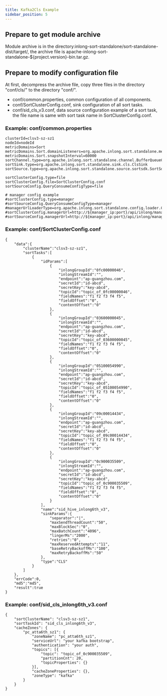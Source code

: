 ```yaml
---
title: Kafka2Cls Example
sidebar_position: 5
---
```


## Prepare to get module archive
Module archive is in the directory:inlong-sort-standalone/sort-standalone-dist/target/, the archive file is apache-inlong-sort-standalone-${project.version}-bin.tar.gz.

## Prepare to modify configuration file
At first, decompress the archive file, copy three files in the directory "conf/cls/" to the directory "conf/".

- conf/common.properties, common configuration of all components.
- conf/SortClusterConfig.conf, sink configuration of all sort tasks.
- conf/sid_cls_v3.conf, data source configuration example of a sort task, the file name is same with sort task name in SortClusterConfig.conf.

### Example: conf/common.properties
```
clusterId=clsv3-sz-sz1
nodeId=nodeId
metricDomains=Sort
metricDomains.Sort.domainListeners=org.apache.inlong.sort.standalone.metrics.prometheus.PrometheusMetricListener
metricDomains.Sort.snapshotInterval=60000
sortChannel.type=org.apache.inlong.sort.standalone.channel.BufferQueueChannel
sortSink.type=org.apache.inlong.sort.standalone.sink.cls.ClsSink
sortSource.type=org.apache.inlong.sort.standalone.source.sortsdk.SortSdkSource

sortClusterConfig.type=file
sortClusterConfig.file=SortClusterConfig.conf
sortSourceConfig.QueryConsumeConfigType=file

# manager config example
#sortClusterConfig.type=manager
#sortSourceConfig.QueryConsumeConfigType=manager
#managerUrlLoaderType=org.apache.inlong.sort.standalone.config.loader.CommonPropertiesManagerUrlLoader
#sortClusterConfig.managerUrl=http://${manager_ip:port}/api/inlong/manager/openapi/sort/getClusterConfig
#sortSourceConfig.managerUrl=http://${manager_ip:port}/api/inlong/manager/openapi/sort/getSortSource

```

### Example: conf/SortClusterConfig.conf
```
{
	"data":{
		"clusterName":"clsv3-sz-sz1",
		"sortTasks":[
			{
				"idParams":[
					{
						"inlongGroupId":"0fc00000046",
						"inlongStreamId":"",
						"endpoint":"ap-guangzhou.com",
						"secretId":"id-abcd",
						"secretKey":"key-abcd",
						"topicId":"topic_of_0fc00000046",
						"fieldNames":"f1 f2 f3 f4 f5",
						"fieldOffset":"0",
						"contentOffset":"0"
					},
					{
						"inlongGroupId":"03600000045",
						"inlongStreamId":"",
						"endpoint":"ap-guangzhou.com",
						"secretId":"id-abcd",
						"secretKey":"key-abcd",
						"topicId":"topic_of_03600000045",
						"fieldNames":"f1 f2 f3 f4 f5",
						"fieldOffset":"0",
						"contentOffset":"0"
					},
					{
						"inlongGroupId":"05100054990",
						"inlongStreamId":"",
						"endpoint":"ap-guangzhou.com",
						"secretId":"id-abcd",
						"secretKey":"key-abcd",
						"topicId":"topic_of_05100054990",
						"fieldNames":"f1 f2 f3 f4 f5",
						"fieldOffset":"0",
						"contentOffset":"0"
					},
					{
						"inlongGroupId":"09c00014434",
						"inlongStreamId":"",
						"endpoint":"ap-guangzhou.com",
						"secretId":"id-abcd",
						"secretKey":"key-abcd",
						"topicId":"topic_of_09c00014434",
						"fieldNames":"f1 f2 f3 f4 f5",
						"fieldOffset":"0",
						"contentOffset":"0"
					},
					{
						"inlongGroupId":"0c900035509",
						"inlongStreamId":"",
						"endpoint":"ap-guangzhou.com",
						"secretId":"id-abcd",
						"secretKey":"key-abcd",
						"topicId":"topic_of_0c900035509",
						"fieldNames":"f1 f2 f3 f4 f5",
						"fieldOffset":"0",
						"contentOffset":"0"
					}
				],
				"name":"sid_hive_inlong6th_v3",
				"sinkParams":{
					"separator":"|",
					"maxSendThreadCount":"50",
					"maxBlockSec":"0",
					"maxBatchCount":"4096",
					"lingerMs":"2000",
					"retries":"0",
					"maxReservedAttempts":"11",
					"baseRetryBackoffMs":"100",
					"maxRetryBackoffMs":"50"
				},
				"type":"CLS"
			}
		]
	},
	"errCode":0,
	"md5":"md5",
	"result":true
}
```
### Example: conf/sid_cls_inlong6th_v3.conf

```
{
	"sortClusterName": "clsv3-sz-sz1",
	"sortTaskId": "sid_cls_inlong6th_v3",
	"cacheZones": {
		"pc_atta6th_sz1": {
			"zoneName": "pc_atta6th_sz1",
			"serviceUrl": "your kafka bootstrap",
			"authentication": "your auth",
			"topics": [{
				"topic": "topic_of_0c900035509",
				"partitionCnt": 20,
				"topicProperties": {}
			}],
			"cacheZoneProperties": {},
			"zoneType": "kafka"
		}
	}
}
```